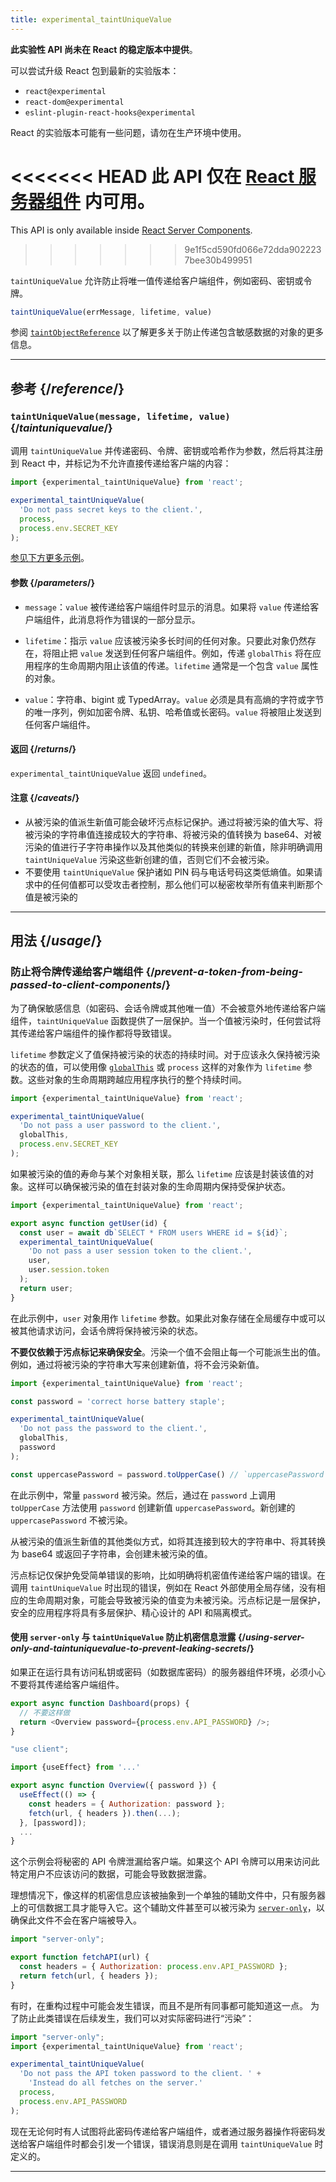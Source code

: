 ```yaml
---
title: experimental_taintUniqueValue
---
```


<Wip>

**此实验性 API 尚未在 React 的稳定版本中提供**。

可以尝试升级 React 包到最新的实验版本：

- `react@experimental`
- `react-dom@experimental`
- `eslint-plugin-react-hooks@experimental`

React 的实验版本可能有一些问题，请勿在生产环境中使用。

<<<<<<< HEAD
此 API 仅在 [React 服务器组件](/reference/react/use-client) 内可用。
=======
This API is only available inside [React Server Components](/reference/rsc/use-client).
>>>>>>> 9e1f5cd590fd066e72dda9022237bee30b499951

</Wip>


<Intro>

`taintUniqueValue` 允许防止将唯一值传递给客户端组件，例如密码、密钥或令牌。

```js
taintUniqueValue(errMessage, lifetime, value)
```

参阅 [`taintObjectReference`](/reference/react/experimental_taintObjectReference) 以了解更多关于防止传递包含敏感数据的对象的更多信息。

</Intro>

<InlineToc />

---

## 参考 {/*reference*/}

### `taintUniqueValue(message, lifetime, value)` {/*taintuniquevalue*/}

调用 `taintUniqueValue` 并传递密码、令牌、密钥或哈希作为参数，然后将其注册到 React 中，并标记为不允许直接传递给客户端的内容：

```js
import {experimental_taintUniqueValue} from 'react';

experimental_taintUniqueValue(
  'Do not pass secret keys to the client.',
  process,
  process.env.SECRET_KEY
);
```

[参见下方更多示例](#usage)。

#### 参数 {/*parameters*/}

* `message`：`value` 被传递给客户端组件时显示的消息。如果将 `value` 传递给客户端组件，此消息将作为错误的一部分显示。

* `lifetime`：指示 `value` 应该被污染多长时间的任何对象。只要此对象仍然存在，将阻止把 `value` 发送到任何客户端组件。例如，传递 `globalThis` 将在应用程序的生命周期内阻止该值的传递。`lifetime` 通常是一个包含 `value` 属性的对象。

* `value`：字符串、bigint 或 TypedArray。`value` 必须是具有高熵的字符或字节的唯一序列，例如加密令牌、私钥、哈希值或长密码。`value` 将被阻止发送到任何客户端组件。

#### 返回 {/*returns*/}

`experimental_taintUniqueValue` 返回 `undefined`。

#### 注意 {/*caveats*/}

* 从被污染的值派生新值可能会破坏污点标记保护。通过将被污染的值大写、将被污染的字符串值连接成较大的字符串、将被污染的值转换为 base64、对被污染的值进行子字符串操作以及其他类似的转换来创建的新值，除非明确调用 `taintUniqueValue` 污染这些新创建的值，否则它们不会被污染。
* 不要使用 `taintUniqueValue` 保护诸如 PIN 码与电话号码这类低熵值。如果请求中的任何值都可以受攻击者控制，那么他们可以秘密枚举所有值来判断那个值是被污染的

---

## 用法 {/*usage*/}

### 防止将令牌传递给客户端组件 {/*prevent-a-token-from-being-passed-to-client-components*/}

为了确保敏感信息（如密码、会话令牌或其他唯一值）不会被意外地传递给客户端组件，`taintUniqueValue` 函数提供了一层保护。当一个值被污染时，任何尝试将其传递给客户端组件的操作都将导致错误。

`lifetime` 参数定义了值保持被污染的状态的持续时间。对于应该永久保持被污染的状态的值，可以使用像 [`globalThis`](https://developer.mozilla.org/zh-CN/docs/Web/JavaScript/Reference/Global_Objects/globalThis) 或 `process` 这样的对象作为 `lifetime` 参数。这些对象的生命周期跨越应用程序执行的整个持续时间。

```js
import {experimental_taintUniqueValue} from 'react';

experimental_taintUniqueValue(
  'Do not pass a user password to the client.',
  globalThis,
  process.env.SECRET_KEY
);
```

如果被污染的值的寿命与某个对象相关联，那么 `lifetime` 应该是封装该值的对象。这样可以确保被污染的值在封装对象的生命周期内保持受保护状态。

```js
import {experimental_taintUniqueValue} from 'react';

export async function getUser(id) {
  const user = await db`SELECT * FROM users WHERE id = ${id}`;
  experimental_taintUniqueValue(
    'Do not pass a user session token to the client.',
    user,
    user.session.token
  );
  return user;
}
```

在此示例中，`user` 对象用作 `lifetime` 参数。如果此对象存储在全局缓存中或可以被其他请求访问，会话令牌将保持被污染的状态。

<Pitfall>

**不要仅依赖于污点标记来确保安全**。污染一个值不会阻止每一个可能派生出的值。例如，通过将被污染的字符串大写来创建新值，将不会污染新值。


```js
import {experimental_taintUniqueValue} from 'react';

const password = 'correct horse battery staple';

experimental_taintUniqueValue(
  'Do not pass the password to the client.',
  globalThis,
  password
);

const uppercasePassword = password.toUpperCase() // `uppercasePassword` 不被污染
```

在此示例中，常量 `password` 被污染。然后，通过在 `password` 上调用 `toUpperCase` 方法使用 `password` 创建新值 `uppercasePassword`。新创建的 `uppercasePassword` 不被污染。

从被污染的值派生新值的其他类似方式，如将其连接到较大的字符串中、将其转换为 base64 或返回子字符串，会创建未被污染的值。

污点标记仅保护免受简单错误的影响，比如明确将机密值传递给客户端的错误。在调用 `taintUniqueValue` 时出现的错误，例如在 React 外部使用全局存储，没有相应的生命周期对象，可能会导致被污染的值变为未被污染。污点标记是一层保护，安全的应用程序将具有多层保护、精心设计的 API 和隔离模式。

</Pitfall>

<DeepDive>

#### 使用 `server-only` 与 `taintUniqueValue` 防止机密信息泄露 {/*using-server-only-and-taintuniquevalue-to-prevent-leaking-secrets*/}

如果正在运行具有访问私钥或密码（如数据库密码）的服务器组件环境，必须小心不要将其传递给客户端组件。

```js
export async function Dashboard(props) {
  // 不要这样做
  return <Overview password={process.env.API_PASSWORD} />;
}
```

```js
"use client";

import {useEffect} from '...'

export async function Overview({ password }) {
  useEffect(() => {
    const headers = { Authorization: password };
    fetch(url, { headers }).then(...);
  }, [password]);
  ...
}
```

这个示例会将秘密的 API 令牌泄漏给客户端。如果这个 API 令牌可以用来访问此特定用户不应该访问的数据，可能会导致数据泄露。

[comment]: <> (TODO: 一旦 `server-only` 文档写好就就将其链接到对应处)

理想情况下，像这样的机密信息应该被抽象到一个单独的辅助文件中，只有服务器上的可信数据工具才能导入它。这个辅助文件甚至可以被污染为 [`server-only`](https://www.npmjs.com/package/server-only)，以确保此文件不会在客户端被导入。

```js
import "server-only";

export function fetchAPI(url) {
  const headers = { Authorization: process.env.API_PASSWORD };
  return fetch(url, { headers });
}
```

有时，在重构过程中可能会发生错误，而且不是所有同事都可能知道这一点。
为了防止此类错误在后续发生，我们可以对实际密码进行“污染”：

```js
import "server-only";
import {experimental_taintUniqueValue} from 'react';

experimental_taintUniqueValue(
  'Do not pass the API token password to the client. ' +
    'Instead do all fetches on the server.'
  process,
  process.env.API_PASSWORD
);
```

现在无论何时有人试图将此密码传递给客户端组件，或者通过服务器操作将密码发送给客户端组件时都会引发一个错误，错误消息则是在调用 `taintUniqueValue` 时定义的。

</DeepDive>

---
